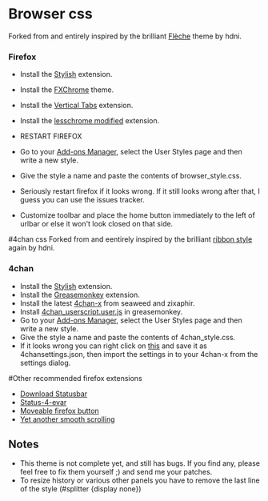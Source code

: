 # Browser css
Forked from and entirely inspired by the brilliant [Flèche](https://github.com/hdni/Fleche) theme by hdni. 

### Firefox
* Install the [Stylish](https://addons.mozilla.org/en-US/firefox/addon/stylish/) extension.
* Install the [FXChrome](https://addons.mozilla.org/en-US/firefox/addon/fxchrome/) theme.
* Install the [Vertical Tabs](https://addons.mozilla.org/en-us/firefox/addon/vertical-tabs/) extension.
* Install the [lesschrome modified](https://addons.mozilla.org/en-US/firefox/addon/lesschrome-modified/) extension.
* RESTART FIREFOX
* Go to your [Add-ons Manager](about:addons), select the User Styles page and then write a new style.
* Give the style a name and paste the contents of browser_style.css.
* Seriously restart firefox if it looks wrong. If it still looks wrong after that, I guess you can use the issues tracker.

* Customize toolbar and place the home button immediately to the left of urlbar or else it won't look closed on that side. 

#4chan css
Forked from and eentirely inspired by the brilliant [ribbon style](https://github.com/hdni/user-styles) again by hdni.

### 4chan
* Install the [Stylish](https://addons.mozilla.org/en-US/firefox/addon/stylish/) extension.
* Install the [Greasemonkey](https://addons.mozilla.org/en-US/firefox/addon/greasemonkey/) extension.
* Install the latest [4chan-x](http://seaweedchan.github.io/4chan-x/) from seaweed and zixaphir.
* Install [4chan_userscript.user.js](https://github.com/offlineric/easymode/raw/master/4chan_userscript.user.js) in greasemonkey.
* Go to your [Add-ons Manager](about:addons), select the User Styles page and then write a new style.
* Give the style a name and paste the contents of 4chan_style.css.
* If it looks wrong you can right click on [this](https://raw.github.com/offlineric/easymode/master/4chan_x_settings.json) and save it as 4chansettings.json, then import the settings in to your 4chan-x from the settings dialog.

#Other recommended firefox extensions
* [Download Statusbar](https://addons.mozilla.org/en-us/firefox/addon/download-statusbar/)
* [Status-4-evar](https://addons.mozilla.org/en-us/firefox/addon/status-4-evar/)
* [Moveable firefox button](https://addons.mozilla.org/en-us/firefox/addon/movable-firefox-button/)
* [Yet another smooth scrolling](https://addons.mozilla.org/en-us/firefox/addon/yet-another-smooth-scrolling/)

## Notes
* This theme is not complete yet, and still has bugs. If you find any, please feel free to fix them yourself ;) and send me your patches.
* To resize history or various other panels you have to remove the last line of the style (#splitter {display none}) 
